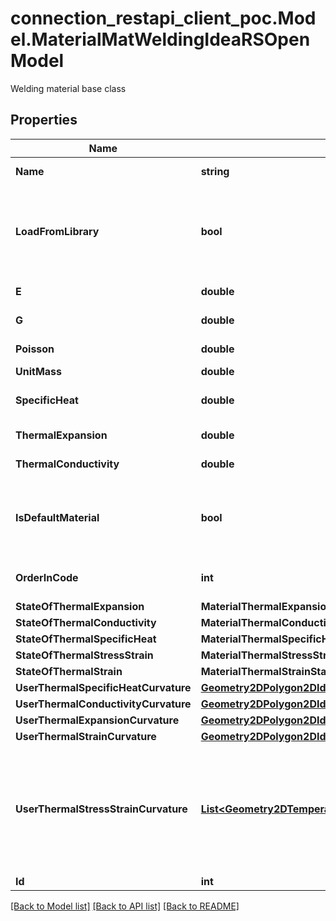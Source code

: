 # connection_restapi_client_poc.Model.MaterialMatWeldingIdeaRSOpenModel
Welding material base class

## Properties

Name | Type | Description | Notes
------------ | ------------- | ------------- | -------------
**Name** | **string** | Name of material | [optional] 
**LoadFromLibrary** | **bool** | Load from library - try override properties from library find material by name | [optional] 
**E** | **double** | Young&#39;s modulus | [optional] 
**G** | **double** | Shear modulus | [optional] 
**Poisson** | **double** | Poisson&#39;s ratio | [optional] 
**UnitMass** | **double** | Unit weight | [optional] 
**SpecificHeat** | **double** | Specific heat capacity | [optional] 
**ThermalExpansion** | **double** | Thermal expansion | [optional] 
**ThermalConductivity** | **double** | Thermal conductivity | [optional] 
**IsDefaultMaterial** | **bool** | True if material is default material from the code | [optional] 
**OrderInCode** | **int** | Order of this material in the code | [optional] 
**StateOfThermalExpansion** | **MaterialThermalExpansionStateIdeaRSOpenModel** |  | [optional] 
**StateOfThermalConductivity** | **MaterialThermalConductivityStateIdeaRSOpenModel** |  | [optional] 
**StateOfThermalSpecificHeat** | **MaterialThermalSpecificHeatStateIdeaRSOpenModel** |  | [optional] 
**StateOfThermalStressStrain** | **MaterialThermalStressStrainStateIdeaRSOpenModel** |  | [optional] 
**StateOfThermalStrain** | **MaterialThermalStrainStateIdeaRSOpenModel** |  | [optional] 
**UserThermalSpecificHeatCurvature** | [**Geometry2DPolygon2DIdeaRSOpenModel**](Geometry2DPolygon2DIdeaRSOpenModel.md) |  | [optional] 
**UserThermalConductivityCurvature** | [**Geometry2DPolygon2DIdeaRSOpenModel**](Geometry2DPolygon2DIdeaRSOpenModel.md) |  | [optional] 
**UserThermalExpansionCurvature** | [**Geometry2DPolygon2DIdeaRSOpenModel**](Geometry2DPolygon2DIdeaRSOpenModel.md) |  | [optional] 
**UserThermalStrainCurvature** | [**Geometry2DPolygon2DIdeaRSOpenModel**](Geometry2DPolygon2DIdeaRSOpenModel.md) |  | [optional] 
**UserThermalStressStrainCurvature** | [**List&lt;Geometry2DTemperatureCurve2DIdeaRSOpenModel&gt;**](Geometry2DTemperatureCurve2DIdeaRSOpenModel.md) | User-defined curvature for thermal stress,strain { Temperature &#x3D; Θ[K], {x &#x3D; ε[-], y &#x3D; σ[Pa]}} | [optional] 
**Id** | **int** | Element Id | [optional] 

[[Back to Model list]](../README.md#documentation-for-models) [[Back to API list]](../README.md#documentation-for-api-endpoints) [[Back to README]](../README.md)

